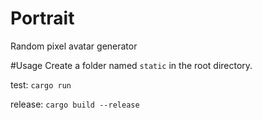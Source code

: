 # Portrait
Random pixel avatar generator

#Usage
Create a folder named `static` in the root directory.

test:
`cargo run`

release: 
`cargo build --release`
